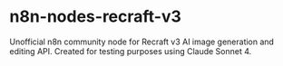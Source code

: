 # n8n-nodes-recraft-v3
Unofficial n8n community node for Recraft v3 AI image generation and editing API. Created for testing purposes using Claude Sonnet 4.
